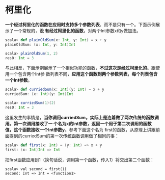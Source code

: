 柯里化
================================================================================
**一个经过柯里化的函数在应用时支持多个参数列表**，而不是只有一个。下面示例展示了一个常规的，**没
有经过柯里化的函数**，对两个Int参数x和y做加法。
```scala
scala> def plainOldSum(x: Int, y: Int) = x + y
plainOldSum: (x: Int, y: Int)Int

scala> plainOldSum(1, 2)
res0: Int = 3
```
与此相反，下面示例展示了一个相似功能的函数，**不过这次是经过柯里化的**。跟使用一个包含两个Int参
数列表不同，**应用这个函数到两个参数列表，每个列表包含一个Int参数**。
```scala
scala> def curriedSum(x: Int)(y: Int) = x + y
curriedSum: (x: Int)(y: Int)Int

scala> curriedSum(1)(2)
res0: Int = 3
```
这里发生的事情是，**当你调用curriedSum，实际上是连着做了两次传统的函数调用。第一次调用接收了一
个名为x的Int参数，返回一个用于第二次调用的函数值，这个函数接收一个Int参数y**。参考下面这个名为
first的函数，从原理上讲跟前面提到的curriedSum的第一次传统函数调用做了相同的事：
```scala
scala> def first(x: Int) = (y: Int) => x + y
first: (x: Int)Int => Int
```
把first函数应用到1（换句话说，调用第一个函数，传入1）将交出第二个函数：
```
scala> val second = first(1)
second: Int => Int = <function1>
```

